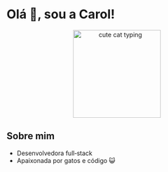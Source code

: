 # Olá 👋, sou a Carol!
<p align="center">
  <img src="https://media.giphy.com/media/JIX9t2j0ZTN9S/giphy.gif" width="200px" alt="cute cat typing" />
</p>

## Sobre mim
- Desenvolvedora full‑stack
- Apaixonada por gatos e código 😺
